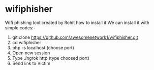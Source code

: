 # wifiphisher
Wifi phishing tool created by Rohit how to install it
We can install it with simple codes:-
1. git clone https://github.com/awesomenetwork1/wifiphisher.git
2. cd wifiphisher
3. php -s localhost:(choose port)
4. Open new session 
5. Type ./ngrok http (type choosed port) 
6. Send link to Victim
